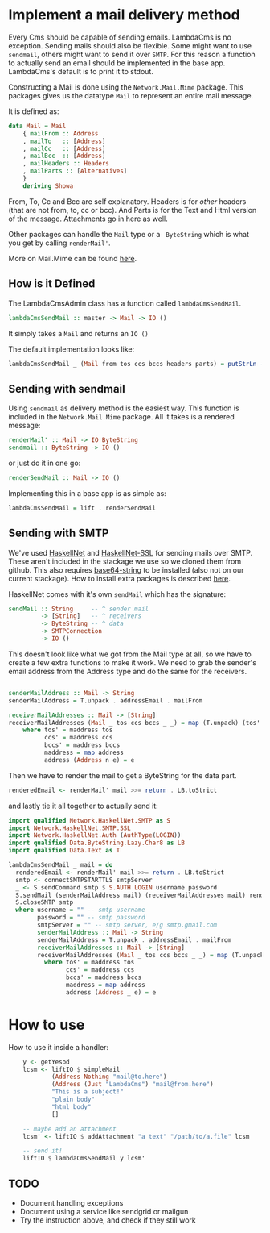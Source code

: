 # Implement a mail delivery method

Every Cms should be capable of sending emails. LambdaCms is no exception. Sending mails should also be flexible. Some might want to use `sendmail`, others might want to send it over `SMTP`. For this reason a function to actually send an email should be implemented in the base app. LambdaCms's default is to print it to stdout.

Constructing a Mail is done using the `Network.Mail.Mime` package. This packages gives us the datatype `Mail` to represent an entire mail message.

It is defined as:

```haskell
data Mail = Mail
    { mailFrom :: Address
    , mailTo   :: [Address]
    , mailCc   :: [Address]
    , mailBcc  :: [Address]
    , mailHeaders :: Headers
    , mailParts :: [Alternatives]
    }
    deriving Showa
```

From, To, Cc and Bcc are self explanatory. Headers is for *other* headers (that are not from, to, cc or bcc). And Parts is for the Text and Html version of the message. Attachments go in here as well.

Other packages can handle the `Mail` type or a ` ByteString` which is what you get by calling `renderMail'`.

More on Mail.Mime can be found [here](http://hackage.haskell.org/package/mime-mail-0.4.6/docs/Network-Mail-Mime.html).

## How is it Defined

The LambdaCmsAdmin class has a function called `lambdaCmsSendMail`.

```haskell
lambdaCmsSendMail :: master -> Mail -> IO ()
```

It simply takes a `Mail` and returns an `IO ()`

The default implementation looks like:

```haskell
lambdaCmsSendMail _ (Mail from tos ccs bccs headers parts) = putStrLn -- ...
```

## Sending with sendmail

Using `sendmail` as delivery method is the easiest way. This function is included in the `Network.Mail.Mime` package. All it takes is a rendered message:

```haskell
renderMail' :: Mail -> IO ByteString
sendmail :: ByteString -> IO ()
```

or just do it in one go:

```haskell
renderSendMail :: Mail -> IO ()
```

Implementing this in a base app is as simple as:

```haskell
lambdaCmsSendMail = lift . renderSendMail
```


## Sending with SMTP

We've used [HaskellNet](http://hackage.haskell.org/package/HaskellNet) and [HaskellNet-SSL](http://hackage.haskell.org/package/HaskellNet-SSL) for sending mails over SMTP. These aren't included in the stackage we use so we cloned them from github. This also requires [base64-string](http://hackage.haskell.org/package/base64-string) to be installed (also not on our current stackage). How to install extra packages is described [here](https://github.com/lambdacms/lambdacms-core#other-packages).


HaskellNet comes with it's own `sendMail` which has the signature:

```haskell
sendMail :: String     -- ^ sender mail
         -> [String]   -- ^ receivers
         -> ByteString -- ^ data
         -> SMTPConnection
         -> IO ()
```

This doesn't look like what we got from the Mail type at all, so we have to create a few extra functions to make it work. We need to grab the sender's email address from the Address type and do the same for the receivers.

```haskell

senderMailAddress :: Mail -> String
senderMailAddress = T.unpack . addressEmail . mailFrom

receiverMailAddresses :: Mail -> [String]
receiverMailAddresses (Mail _ tos ccs bccs _ _) = map (T.unpack) (tos' ++ ccs' ++ bccs')
    where tos' = maddress tos
          ccs' = maddress ccs
          bccs' = maddress bccs
          maddress = map address
          address (Address n e) = e
```

Then we have to render the mail to get a ByteString for the data part.

```haskell
renderedEmail <- renderMail' mail >>= return . LB.toStrict
```

and lastly tie it all together to actually send it:

```haskell
import qualified Network.HaskellNet.SMTP as S
import Network.HaskellNet.SMTP.SSL
import Network.HaskellNet.Auth (AuthType(LOGIN))
import qualified Data.ByteString.Lazy.Char8 as LB
import qualified Data.Text as T

lambdaCmsSendMail _ mail = do
  renderedEmail <- renderMail' mail >>= return . LB.toStrict
  smtp <- connectSMTPSTARTTLS smtpServer
  _ <- S.sendCommand smtp $ S.AUTH LOGIN username password
  S.sendMail (senderMailAddress mail) (receiverMailAddresses mail) renderedEmail smtp
  S.closeSMTP smtp
  where username = "" -- smtp username
        password = "" -- smtp password
        smtpServer = "" -- smtp server, e/g smtp.gmail.com
        senderMailAddress :: Mail -> String
        senderMailAddress = T.unpack . addressEmail . mailFrom
        receiverMailAddresses :: Mail -> [String]
        receiverMailAddresses (Mail _ tos ccs bccs _ _) = map (T.unpack) (tos' ++ ccs' ++ bccs')
          where tos' = maddress tos
                ccs' = maddress ccs
                bccs' = maddress bccs
                maddress = map address
                address (Address _ e) = e
```

# How to use

How to use it inside a handler:

```haskell
    y <- getYesod
    lcsm <- liftIO $ simpleMail
            (Address Nothing "mail@to.here")
            (Address (Just "LambdaCms") "mail@from.here")
            "This is a subject!"
            "plain body"
            "html body"
            []

    -- maybe add an attachment
    lcsm' <- liftIO $ addAttachment "a text" "/path/to/a.file" lcsm

    -- send it!
    liftIO $ lambdaCmsSendMail y lcsm'

```


## TODO

* Document handling exceptions
* Document using a service like sendgrid or mailgun
* Try the instruction above, and check if they still work
